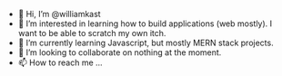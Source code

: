 - 👋 Hi, I’m @williamkast
- 👀 I’m interested in learning how to build applications (web mostly). I want to be able to scratch my own itch.
- 🌱 I’m currently learning Javascript, but mostly MERN stack projects.
- 💞️ I’m looking to collaborate on nothing at the moment.
- 📫 How to reach me ... 

<!---
williamkast/williamkast is a ✨ special ✨ repository because its `README.md` (this file) appears on your GitHub profile.
You can click the Preview link to take a look at your changes.
--->
